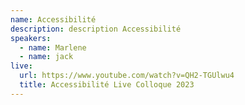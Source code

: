 ```yaml
---
name: Accessibilité
description: description Accessibilité
speakers:
  - name: Marlene
  - name: jack
live:
  url: https://www.youtube.com/watch?v=QH2-TGUlwu4
  title: Accessibilité Live Colloque 2023
---
```

